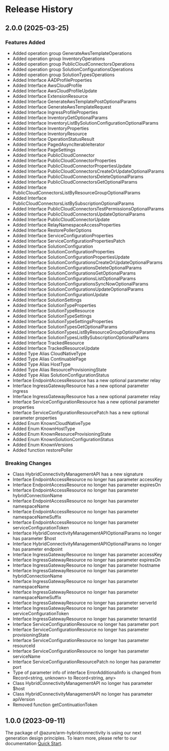 # Release History
    
## 2.0.0 (2025-03-25)
    
### Features Added

  - Added operation group GenerateAwsTemplateOperations
  - Added operation group InventoryOperations
  - Added operation group PublicCloudConnectorsOperations
  - Added operation group SolutionConfigurationsOperations
  - Added operation group SolutionTypesOperations
  - Added Interface AADProfileProperties
  - Added Interface AwsCloudProfile
  - Added Interface AwsCloudProfileUpdate
  - Added Interface ExtensionResource
  - Added Interface GenerateAwsTemplatePostOptionalParams
  - Added Interface GenerateAwsTemplateRequest
  - Added Interface IngressProfileProperties
  - Added Interface InventoryGetOptionalParams
  - Added Interface InventoryListBySolutionConfigurationOptionalParams
  - Added Interface InventoryProperties
  - Added Interface InventoryResource
  - Added Interface OperationStatusResult
  - Added Interface PagedAsyncIterableIterator
  - Added Interface PageSettings
  - Added Interface PublicCloudConnector
  - Added Interface PublicCloudConnectorProperties
  - Added Interface PublicCloudConnectorPropertiesUpdate
  - Added Interface PublicCloudConnectorsCreateOrUpdateOptionalParams
  - Added Interface PublicCloudConnectorsDeleteOptionalParams
  - Added Interface PublicCloudConnectorsGetOptionalParams
  - Added Interface PublicCloudConnectorsListByResourceGroupOptionalParams
  - Added Interface PublicCloudConnectorsListBySubscriptionOptionalParams
  - Added Interface PublicCloudConnectorsTestPermissionsOptionalParams
  - Added Interface PublicCloudConnectorsUpdateOptionalParams
  - Added Interface PublicCloudConnectorUpdate
  - Added Interface RelayNamespaceAccessProperties
  - Added Interface RestorePollerOptions
  - Added Interface ServiceConfigurationProperties
  - Added Interface ServiceConfigurationPropertiesPatch
  - Added Interface SolutionConfiguration
  - Added Interface SolutionConfigurationProperties
  - Added Interface SolutionConfigurationPropertiesUpdate
  - Added Interface SolutionConfigurationsCreateOrUpdateOptionalParams
  - Added Interface SolutionConfigurationsDeleteOptionalParams
  - Added Interface SolutionConfigurationsGetOptionalParams
  - Added Interface SolutionConfigurationsListOptionalParams
  - Added Interface SolutionConfigurationsSyncNowOptionalParams
  - Added Interface SolutionConfigurationsUpdateOptionalParams
  - Added Interface SolutionConfigurationUpdate
  - Added Interface SolutionSettings
  - Added Interface SolutionTypeProperties
  - Added Interface SolutionTypeResource
  - Added Interface SolutionTypeSettings
  - Added Interface SolutionTypeSettingsProperties
  - Added Interface SolutionTypesGetOptionalParams
  - Added Interface SolutionTypesListByResourceGroupOptionalParams
  - Added Interface SolutionTypesListBySubscriptionOptionalParams
  - Added Interface TrackedResource
  - Added Interface TrackedResourceUpdate
  - Added Type Alias CloudNativeType
  - Added Type Alias ContinuablePage
  - Added Type Alias HostType
  - Added Type Alias ResourceProvisioningState
  - Added Type Alias SolutionConfigurationStatus
  - Interface EndpointAccessResource has a new optional parameter relay
  - Interface IngressGatewayResource has a new optional parameter ingress
  - Interface IngressGatewayResource has a new optional parameter relay
  - Interface ServiceConfigurationResource has a new optional parameter properties
  - Interface ServiceConfigurationResourcePatch has a new optional parameter properties
  - Added Enum KnownCloudNativeType
  - Added Enum KnownHostType
  - Added Enum KnownResourceProvisioningState
  - Added Enum KnownSolutionConfigurationStatus
  - Added Enum KnownVersions
  - Added function restorePoller

### Breaking Changes

  - Class HybridConnectivityManagementAPI has a new signature
  - Interface EndpointAccessResource no longer has parameter accessKey
  - Interface EndpointAccessResource no longer has parameter expiresOn
  - Interface EndpointAccessResource no longer has parameter hybridConnectionName
  - Interface EndpointAccessResource no longer has parameter namespaceName
  - Interface EndpointAccessResource no longer has parameter namespaceNameSuffix
  - Interface EndpointAccessResource no longer has parameter serviceConfigurationToken
  - Interface HybridConnectivityManagementAPIOptionalParams no longer has parameter $host
  - Interface HybridConnectivityManagementAPIOptionalParams no longer has parameter endpoint
  - Interface IngressGatewayResource no longer has parameter accessKey
  - Interface IngressGatewayResource no longer has parameter expiresOn
  - Interface IngressGatewayResource no longer has parameter hostname
  - Interface IngressGatewayResource no longer has parameter hybridConnectionName
  - Interface IngressGatewayResource no longer has parameter namespaceName
  - Interface IngressGatewayResource no longer has parameter namespaceNameSuffix
  - Interface IngressGatewayResource no longer has parameter serverId
  - Interface IngressGatewayResource no longer has parameter serviceConfigurationToken
  - Interface IngressGatewayResource no longer has parameter tenantId
  - Interface ServiceConfigurationResource no longer has parameter port
  - Interface ServiceConfigurationResource no longer has parameter provisioningState
  - Interface ServiceConfigurationResource no longer has parameter resourceId
  - Interface ServiceConfigurationResource no longer has parameter serviceName
  - Interface ServiceConfigurationResourcePatch no longer has parameter port
  - Type of parameter info of interface ErrorAdditionalInfo is changed from Record<string, unknown> to Record<string, any>
  - Class HybridConnectivityManagementAPI no longer has parameter $host
  - Class HybridConnectivityManagementAPI no longer has parameter apiVersion
  - Removed function getContinuationToken
    
    
## 1.0.0 (2023-09-11)

The package of @azure/arm-hybridconnectivity is using our next generation design principles. To learn more, please refer to our documentation [Quick Start](https://aka.ms/azsdk/js/mgmt/quickstart).
